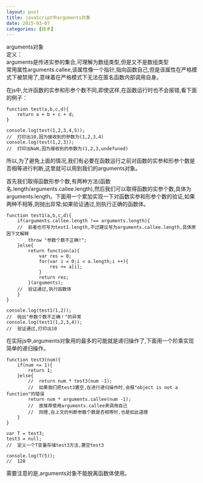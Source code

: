 ```yaml
---
layout: post
title: javaScript中arguments对象
date: 2015-03-07
categories: [技术]
---
```


arguments对象    
定义：   
arguments是传进实参的集合,可理解为数组类型,但是又不是数组类型   
常用属性arguments.callee,该属性像一个指针,指向函数自己,但是该属性在严格模式下被禁用了,意味着在严格模式下无法在匿名函数内部调用自身。

在js中,允许函数的实参和形参个数不同,即使这样,在函数运行时也不会报错,看下面的例子：

	function test(a,b,c,d){
        return a + b + c + d;
    }

	console.log(test(1,2,3,4,5));
	//	打印出10,因为接收到的参数为(1,2,3,4)
	console.log(test(1,2,3));
	//	打印出NaN,因为接收到的参数为(1,2,3,undefuned)

所以,为了避免上面的情况,我们有必要在函数运行之前对函数的实参和形参个数是否相等进行判断,这里就可以用到我们的arguments对象。

首先我们取得函数形参个数,有两种方法(函数名.length/arguments.callee.length),然后我们可以取得函数的实参个数,具体为arguments.length。下面用一个累加实现一下对函数实参和形参个数的验证,如果两种不相等,则抛出异常;如果验证通过,则执行正确的函数体。

	function test1(a,b,c,d){
        if(arguments.callee.length !== arguments.length){
        //	前者也可写为test1.length,不过建议写为arguments.callee.length,具体原因下文解释
            throw "参数个数不正确!";
        }else{
            return function(a){
                var res = 0;
                for(var i = 0;i < a.length;i ++){
                    res += a[i];
                }
                return res;
            }(arguments);
		//	验证通过,执行函数体
        }
    }

	console.log(test1(1,2));
	//	抛出"参数个数不正确！"的异常
	console.log(test1(1,2,3,4));
	//	验证通过,打印出10


在实际js中,arguments对象用的最多的可能就是递归操作了,下面用一个阶乘实现简单的递归操作。

    function test3(num){
        if(num <= 1){
            return 1;
        }else{
            //  return num * test3(num -1);
			//	如果我们把test3置空,在进行递归操作时,会报"object is not a function"的错误
            return num * arguments.callee(num -1);
			//	故推荐使用arguments.callee来调用自己
			//	同理,在上文的判断参数个数是否相等时,也是如此道理
        }
    }

    var T = test3;
    test3 = null;
	//	定义一个T变量存储test3方法,置空test3

    console.log(T(5));
	//	120

需要注意的是,arguments对象不能脱离函数体使用。